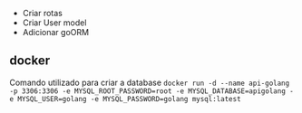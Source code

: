 - Criar rotas
- Criar User model
- Adicionar goORM



## docker

Comando utilizado para criar a database
`docker run -d --name api-golang -p 3306:3306 -e MYSQL_ROOT_PASSWORD=root -e MYSQL_DATABASE=apigolang -e MYSQL_USER=golang -e MYSQL_PASSWORD=golang mysql:latest`
